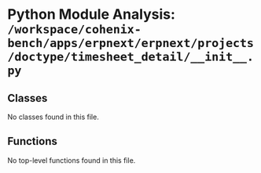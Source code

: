 # Python Module Analysis: `/workspace/cohenix-bench/apps/erpnext/erpnext/projects/doctype/timesheet_detail/__init__.py`

## Classes

No classes found in this file.


## Functions

No top-level functions found in this file.
